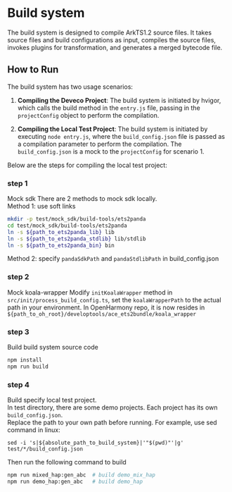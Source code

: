 # Build system

The build system is designed to compile ArkTS1.2 source files. It takes source files and build configurations as input, compiles the source files, invokes plugins for transformation, and generates a merged bytecode file.

## How to Run

The build system has two usage scenarios:

1. **Compiling the Deveco Project**: The build system is initiated by hvigor, which calls the build method in the `entry.js` file, passing in the `projectConfig` object to perform the compilation.

2. **Compiling the Local Test Project**: The build system is initiated by executing `node entry.js`, where the `build_config.json` file is passed as a compilation parameter to perform the compilation. The `build_config.json` is a mock to the `projectConfig` for scenario 1.

Below are the steps for compiling the local test project:

### step 1
Mock sdk 
There are 2 methods to mock sdk locally.  
Method 1: use soft links
```bash
mkdir -p test/mock_sdk/build-tools/ets2panda
cd test/mock_sdk/build-tools/ets2panda
ln -s ${path_to_ets2panda_lib} lib
ln -s ${path_to_ets2panda_stdlib} lib/stdlib
ln -s ${path_to_ets2panda_bin} bin
```

Method 2: specify `pandaSdkPath` and `pandaStdlibPath` in build_config.json


### step 2
Mock koala-wrapper
Modify `initKoalaWrapper` method in `src/init/process_build_config.ts`, set the `koalaWrapperPath` to the actual path in your environment. In OpenHarmony repo, it is now resides in `${path_to_oh_root}/developtools/ace_ets2bundle/koala_wrapper`

### step 3
Build build system source code
```bash
npm install
npm run build
```

### step 4
Build specify local test project.  
In test directory, there are some demo projects. Each project has its own `build_config.json`.  
Replace the path to your own path before running. For example, use sed command in linux:
```
sed -i 's|${absolute_path_to_build_system}|'"$(pwd)"'|g' test/*/build_config.json
```
Then run the following command to build
```bash
npm run mixed_hap:gen_abc  # build demo_mix_hap
npm run demo_hap:gen_abc   # build demo_hap
```
